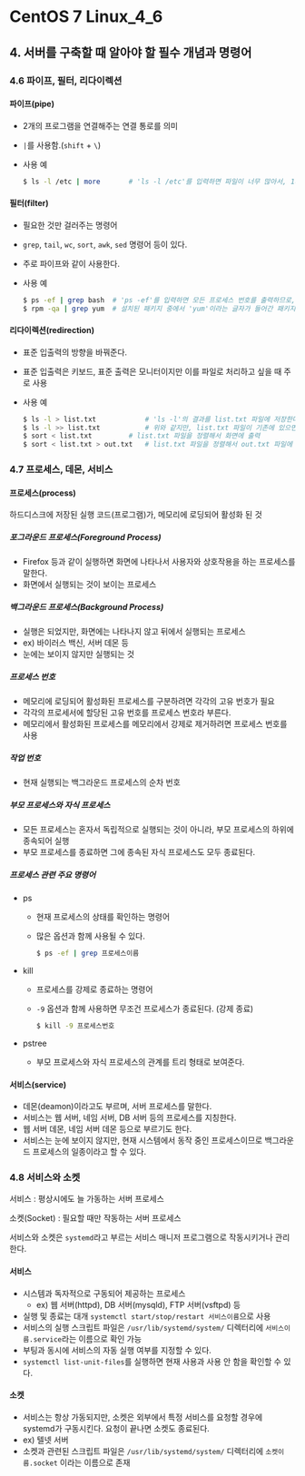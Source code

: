 # CentOS 7 Linux_4_6

## 4. 서버를 구축할 때 알아야 할 필수 개념과 명령어

### 4.6 파이프, 필터, 리다이렉션

#### 파이프(pipe)

* 2개의 프로그램을 연결해주는 연결 통로를 의미

* `|`를 사용함.(`shift` + `\`)

* 사용 예

  ```bash
  $ ls -l /etc | more		# 'ls -l /etc'를 입력하면 파일이 너무 많아서, 1페이지에 모두 담을 수 없으므로 1페이지씩 나눠서 보겠다는 의미
  ```

  

#### 필터(filter)

* 필요한 것만 걸러주는 명령어

* `grep`, `tail`, `wc`, `sort`, `awk`, `sed` 명령어 등이 있다.

* 주로 파이프와 같이 사용한다.

* 사용 예

  ```bash
  $ ps -ef | grep bash	# 'ps -ef'를 입력하면 모든 프로세스 번호를 출력하므로, bash라는 글자가 들어간 프로세스만 출력하게 된다.
  $ rpm -qa | grep yum	# 설치된 패키지 중에서 'yum'이라는 글자가 들어간 패키지를 출력
  ```

  

#### 리다이렉션(redirection)

* 표준 입출력의 방향을 바꿔준다.

* 표준 입출력은 키보드, 표준 출력은 모니터이지만 이를 파일로 처리하고 싶을 때 주로 사용

* 사용 예

  ```bash
  $ ls -l > list.txt			# 'ls -l'의 결과를 list.txt 파일에 저장한다. list.txt 파일이 기존에 있으면 덮어쓴다. (overwrite)
  $ ls -l >> list.txt			# 위와 같지만, list.txt 파일이 기존에 있으면 기존의 내용에 이어서 쓴다. (append)
  $ sort < list.txt			# list.txt 파일을 정렬해서 화면에 출력
  $ sort < list.txt > out.txt	# list.txt 파일을 정렬해서 out.txt 파일에 쓴다.
  ```

  

### 4.7 프로세스, 데몬, 서비스

#### 프로세스(process)

하드디스크에 저장된 실행 코드(프로그램)가, 메모리에 로딩되어 활성화 된 것



##### 포그라운드 프로세스(Foreground Process)

* Firefox 등과 같이 실행하면 화면에 나타나서 사용자와 상호작용을 하는 프로세스를 말한다.
* 화면에서 실행되는 것이 보이는 프로세스



##### 백그라운드 프로세스(Background Process)

* 실행은 되었지만, 화면에는 나타나지 않고 뒤에서 실행되는 프로세스
* ex) 바이러스 백신, 서버 데몬 등
* 눈에는 보이지 않지만 실행되는 것



##### 프로세스 번호

* 메모리에 로딩되어 활성화된 프로세스를 구분하려면 각각의 고유 번호가 필요
* 각각의 프로세서에 할당된 고유 번호를 프로세스 번호라 부른다.
* 메모리에서 활성화된 프로세스를 메모리에서 강제로 제거하려면 프로세스 번호를 사용



##### 작업 번호

* 현재 실행되는 백그라운드 프로세스의 순차 번호



##### 부모 프로세스와 자식 프로세스

* 모든 프로세스는 혼자서 독립적으로 실행되는 것이 아니라, 부모 프로세스의 하위에 종속되어 실행
* 부모 프로세스를 종료하면 그에 종속된 자식 프로세스도 모두 종료된다.



##### 프로세스 관련 주요 명령어

* ps

  * 현재 프로세스의 상태를 확인하는 명령어

  * 많은 옵션과 함께 사용될 수 있다.

    ```bash
    $ ps -ef | grep 프로세스이름
    ```

* kill

  * 프로세스를 강제로 종료하는 명령어

  * `-9` 옵션과 함께 사용하면 무조건 프로세스가 종료된다. (강제 종료)

    ```bash
    $ kill -9 프로세스번호
    ```

* pstree

  * 부모 프로세스와 자식 프로세스의 관계를 트리 형태로 보여준다.



#### 서비스(service)

* 데몬(deamon)이라고도 부르며, 서버 프로세스를 말한다.
* 서비스는 웹 서버, 네임 서버, DB 서버 등의 프로세스를 지칭한다.
* 웹 서버 데몬, 네임 서버 데몬 등으로 부르기도 한다.
* 서비스는 눈에 보이지 않지만, 현재 시스템에서 동작 중인 프로세스이므로 백그라운드 프로세스의 일종이라고 할 수 있다.



### 4.8 서비스와 소켓

서비스 : 평상시에도 늘 가동하는 서버 프로세스

소켓(Socket) : 필요할 때만 작동하는 서버 프로세스

서비스와 소켓은 `systemd`라고 부르는 서비스 매니저 프로그램으로 작동시키거나 관리한다.



#### 서비스

* 시스템과 독자적으로 구동되어 제공하는 프로세스
  * ex) 웹 서버(httpd), DB 서버(mysqld), FTP 서버(vsftpd) 등
* 실행 및 종료는 대개 `systemctl start/stop/restart 서비스이름`으로 사용
* 서비스의 실행 스크립트 파일은 `/usr/lib/systemd/system/` 디렉터리에 `서비스이름.service`라는 이름으로 확인 가능
* 부팅과 동시에 서비스의 자동 실행 여부를 지정할 수 있다.
* `systemctl list-unit-files`를 실행하면 현재 사용과 사용 안 함을 확인할 수 있다.



#### 소켓

* 서비스는 항상 가동되지만, 소켓은 외부에서 특정 서비스를 요청할 경우에 systemd가 구동시킨다. 요청이 끝나면 소켓도 종료된다.
* ex) 텔넷 서버
* 소켓과 관련된 스크립트 파일은 `/usr/lib/systemd/system/` 디렉터리에 `소켓이름.socket` 이라는 이름으로 존재

